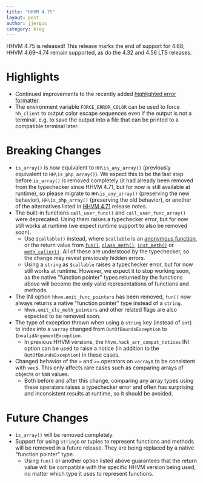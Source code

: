 ```yaml
---
title: "HHVM 4.75"
layout: post
author: jjergus
category: blog
---
```


HHVM 4.75 is released! This release marks the end of support for 4.68;
HHVM 4.69&ndash;4.74 remain supported, as do the 4.32 and 4.56 LTS releases.

# Highlights

- Continued improvements to the recently added
  [highlighted error formatter](https://hhvm.com/blog/2020/08/18/hhvm-4.71.html).
- The environment variable `FORCE_ERROR_COLOR` can be used to force `hh_client`
  to output color escape sequences even if the output is not a terminal, e.g. to
  save the output into a file that can be printed to a compatible terminal
  later.

# Breaking Changes

- `is_array()` is now equivalent to `HH\is_any_array()` (previously equivalent
  to `HH\is_php_array()`). We expect this to be the last step before
  `is_array()` is removed completely (it had already been removed
  from the typechecker since HHVM 4.71, but for now is still available at
  runtime), so please migrate to `HH\is_any_array()` (preserving the new
  behavior), `HH\is_php_array()` (preserving the old behavior), or another of
  the alternatives listed in
  [HHVM 4.71](https://hhvm.com/blog/2020/08/18/hhvm-4.71.html)
  release notes.
- The built-in functions `call_user_func()` and `call_user_func_array()` were
  deprecated. Using them raises a typechecker error, but for now still works at
  runtime (we expect runtime support to also be removed soon).
  - Use `$callable()` instead, where `$callable` is an
    [anonymous function](https://docs.hhvm.com/hack/functions/anonymous-functions), or the return value from
    [`fun()`](https://docs.hhvm.com/hack/reference/function/HH.fun/),
    [`class_meth()`](https://docs.hhvm.com/hack/reference/function/HH.class_meth/),
    [`inst_meth()`](https://docs.hhvm.com/hack/reference/function/HH.inst_meth/) or
    [`meth_caller()`](https://docs.hhvm.com/hack/reference/function/HH.meth_caller/).
    All of these are understood by the typechecker, so the change may reveal
    previously hidden errors.
  - Using a `string` as `$callable` raises a typechecker error, but for now
    still works at runtime. However, we expect it to stop working soon, as the
    native "function pointer" types returned by the functions above will become
    the only valid representations of functions and methods.
- The INI option `hhvm.emit_func_pointers` has been removed, `fun()` now always
  returns a native "function pointer" type instead of a `string`.
  - `hhvm.emit_cls_meth_pointers` and other related flags are also expected to
    be removed soon.
- The type of exception thrown when using a `string` key (instead of `int`) to
  index into a `varray` changed from `OutOfBoundsException` to
  `InvalidArgumentException`.
  - In previous HHVM versions, the `hhvm.hack_arr_compat_notices` INI option can
    be used to raise a notice (in addition to the `OutOfBoundsException`) in
    these cases.
- Changed behavior of the `>` and `>=` operators on `varray`s to be consistent
  with `vec`s. This only affects rare cases such as comparing arrays of objects
  or `NAN` values.
  - Both before and after this change, comparing any array types using these
    operators raises a typechecker error and often has surprising and
    inconsistent results at runtime, so it should be avoided.

# Future Changes

- `is_array()` will be removed completely.
- Support for using `string`s or tuples to represent functions and methods will
  be removed in a future release. They are being replaced by a native "function
  pointer" type.
  - Using `fun()` or another option listed above guarantees that the return
    value will be compatible with the specific HHVM version being used, no
    matter which type it uses to represent functions.
